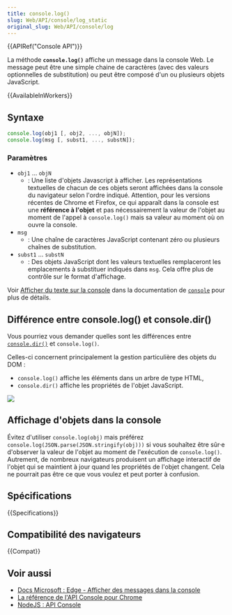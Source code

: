 ```yaml
---
title: console.log()
slug: Web/API/console/log_static
original_slug: Web/API/console/log
---
```


{{APIRef("Console API")}}

La méthode **`console.log()`** affiche un message dans la console Web. Le message peut être une simple chaine de caractères (avec des valeurs optionnelles de substitution) ou peut être composé d'un ou plusieurs objets JavaScript.

{{AvailableInWorkers}}

## Syntaxe

```js
console.log(obj1 [, obj2, ..., objN]);
console.log(msg [, subst1, ..., substN]);
```

### Paramètres

- `obj1` ... `objN`
  - : Une liste d'objets Javascript à afficher. Les représentations textuelles de chacun de ces objets seront affichées dans la console du navigateur selon l'ordre indiqué. Attention, pour les versions récentes de Chrome et Firefox, ce qui apparaît dans la console est une **référence à l'objet** et pas nécessairement la valeur de l'objet au moment de l'appel à `console.log()` mais sa valeur au moment où on ouvre la console.
- `msg`
  - : Une chaîne de caractères JavaScript contenant zéro ou plusieurs chaînes de substitution.
- `subst1` ... `substN`
  - : Des objets JavaScript dont les valeurs textuelles remplaceront les emplacements à substituer indiqués dans `msg`. Cela offre plus de contrôle sur le format d'affichage.

Voir [Afficher du texte sur la console](/fr/docs/Web/API/Console#outputting_text_to_the_console) dans la documentation de [`console`](/fr/docs/Web/API/Console) pour plus de détails.

## Différence entre console.log() et console.dir()

Vous pourriez vous demander quelles sont les différences entre [`console.dir()`](/fr/docs/Web/API/Console/dir) et `console.log()`.

Celles-ci concernent principalement la gestion particulière des objets du DOM :

- `console.log()` affiche les éléments dans un arbre de type HTML,
- `console.dir()` affiche les propriétés de l'objet JavaScript.

![](dozdcyr.png)

## Affichage d'objets dans la console

Évitez d'utiliser `console.log(obj)` mais préférez `console.log(JSON.parse(JSON.stringify(obj)))` si vous souhaîtez être sûr·e d'observer la valeur de l'objet au moment de l'exécution de `console.log()`. Autrement, de nombreux navigateurs produisent un affichage interactif de l'objet qui se maintient à jour quand les propriétés de l'objet changent. Cela ne pourrait pas être ce que vous voulez et peut porter à confusion.

## Spécifications

{{Specifications}}

## Compatibilité des navigateurs

{{Compat}}

## Voir aussi

- [Docs Microsoft : Edge - Afficher des messages dans la console](https://docs.microsoft.com/en-us/microsoft-edge/devtools-guide-chromium/console/console-log)
- [La référence de l'API Console pour Chrome](https://developers.google.com/chrome-developer-tools/docs/console-api#consoledirobject)
- [NodeJS : API Console](https://nodejs.org/docs/latest/api/console.html#console_console_log_data)
